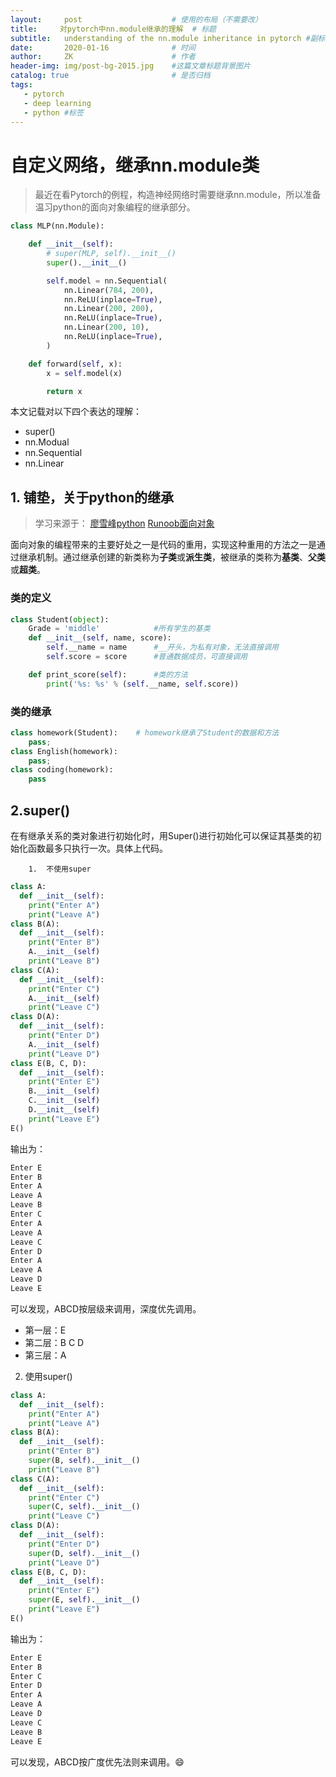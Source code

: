 ```yaml
---
layout:     post                    # 使用的布局（不需要改）
title:     对pytorch中nn.module继承的理解  # 标题 
subtitle:   understanding of the nn.module inheritance in pytorch #副标题
date:       2020-01-16              # 时间
author:     ZK                      # 作者
header-img: img/post-bg-2015.jpg    #这篇文章标题背景图片
catalog: true                       # 是否归档
tags:
   - pytorch
   - deep learning
   - python	#标签
---
```



# 自定义网络，继承nn.module类

> ​	最近在看Pytorch的例程，构造神经网络时需要继承nn.module，所以准备温习python的面向对象编程的继承部分。

```python
class MLP(nn.Module):

    def __init__(self):
        # super(MLP, self).__init__()
        super().__init__()

        self.model = nn.Sequential(
            nn.Linear(784, 200),
            nn.ReLU(inplace=True),
            nn.Linear(200, 200),
            nn.ReLU(inplace=True),
            nn.Linear(200, 10),
            nn.ReLU(inplace=True),
        )

    def forward(self, x):
        x = self.model(x)

        return x

```

本文记载对以下四个表达的理解：

 * super()  
 * nn.Modual  
 * nn.Sequential 
 * nn.Linear


## 1. 铺垫，关于python的继承

> 学习来源于：	[廖雪峰python](https://www.liaoxuefeng.com/wiki/1016959663602400/1017495723838528)	 [Runoob面向对象](https://www.runoob.com/python/python-object.html)

​		面向对象的编程带来的主要好处之一是代码的重用，实现这种重用的方法之一是通过继承机制。通过继承创建的新类称为**子类**或**派生类**，被继承的类称为**基类**、**父类**或**超类**。

### 类的定义

```python
class Student(object):
	Grade = 'middle'			#所有学生的基类 
    def __init__(self, name, score):
        self.__name = name		#__开头，为私有对象，无法直接调用
        self.score = score		#普通数据成员，可直接调用

    def print_score(self):		#类的方法
        print('%s: %s' % (self.__name, self.score))
```

### 类的继承

```python
class homework(Student):	# homework继承了Student的数据和方法
    pass;
class English(homework):
    pass;
class coding(homework):
    pass
```



## 2.super()

​		在有继承关系的类对象进行初始化时，用Super()进行初始化可以保证其基类的初始化函数最多只执行一次。具体上代码。

  		1.	不使用super

```python
class A:
  def __init__(self):
    print("Enter A")
    print("Leave A")
class B(A):
  def __init__(self):
    print("Enter B")
    A.__init__(self)
    print("Leave B")
class C(A):
  def __init__(self):
    print("Enter C")
    A.__init__(self)
    print("Leave C")
class D(A):
  def __init__(self):
    print("Enter D")
    A.__init__(self)
    print("Leave D")
class E(B, C, D):
  def __init__(self):
    print("Enter E")
    B.__init__(self)
    C.__init__(self)
    D.__init__(self)
    print("Leave E")
E()
```

输出为：

```python
Enter E
Enter B
Enter A
Leave A
Leave B
Enter C
Enter A
Leave A
Leave C
Enter D
Enter A
Leave A
Leave D
Leave E
```

可以发现，ABCD按层级来调用，深度优先调用。

* 第一层：E
* 第二层：B C D
* 第三层：A

2. 使用super()

``` python
class A:
  def __init__(self):
    print("Enter A")
    print("Leave A")
class B(A):
  def __init__(self):
    print("Enter B")
    super(B, self).__init__()
    print("Leave B")
class C(A):
  def __init__(self):
    print("Enter C")
    super(C, self).__init__()
    print("Leave C")
class D(A):
  def __init__(self):
    print("Enter D")
    super(D, self).__init__()
    print("Leave D")
class E(B, C, D):
  def __init__(self):
    print("Enter E")
    super(E, self).__init__()
    print("Leave E")
E()
```

输出为：

```python
Enter E
Enter B
Enter C
Enter D
Enter A
Leave A
Leave D
Leave C
Leave B
Leave E
```

可以发现，ABCD按广度优先法则来调用。:smile:

